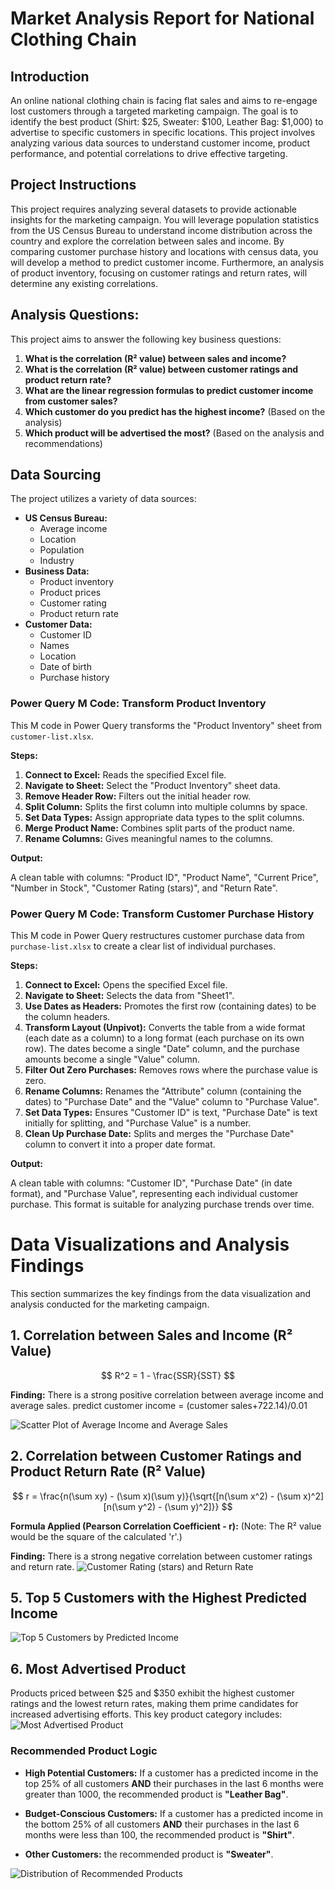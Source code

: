 #  Market Analysis Report for National Clothing Chain

## Introduction

An online national clothing chain is facing flat sales and aims to re-engage lost customers through a targeted marketing campaign. The goal is to identify the best product (Shirt: $25, Sweater: $100, Leather Bag: $1,000) to advertise to specific customers in specific locations. This project involves analyzing various data sources to understand customer income, product performance, and potential correlations to drive effective targeting.

## Project Instructions

This project requires analyzing several datasets to provide actionable insights for the marketing campaign. You will leverage population statistics from the US Census Bureau to understand income distribution across the country and explore the correlation between sales and income. By comparing customer purchase history and locations with census data, you will develop a method to predict customer income. Furthermore, an analysis of product inventory, focusing on customer ratings and return rates, will determine any existing correlations.

## Analysis Questions:

This project aims to answer the following key business questions:

1.  **What is the correlation (R² value) between sales and income?**
2.  **What is the correlation (R² value) between customer ratings and product return rate?**
3.  **What are the linear regression formulas to predict customer income from customer sales?**
4.  **Which customer do you predict has the highest income?** (Based on the analysis)
5.  **Which product will be advertised the most?** (Based on the analysis and recommendations)

## Data Sourcing

The project utilizes a variety of data sources:

* **US Census Bureau:**
    * Average income
    * Location
    * Population
    * Industry
* **Business Data:**
    * Product inventory
    * Product prices
    * Customer rating
    * Product return rate
* **Customer Data:**
    * Customer ID
    * Names
    * Location
    * Date of birth
    * Purchase history
### Power Query M Code: Transform Product Inventory

This M code in Power Query transforms the "Product Inventory" sheet from `customer-list.xlsx`.

**Steps:**

1.  **Connect to Excel:** Reads the specified Excel file.
2.  **Navigate to Sheet:** Select the "Product Inventory" sheet data.
3.  **Remove Header Row:** Filters out the initial header row.
4.  **Split Column:** Splits the first column into multiple columns by space.
5.  **Set Data Types:** Assign appropriate data types to the split columns.
6.  **Merge Product Name:** Combines split parts of the product name.
7.  **Rename Columns:** Gives meaningful names to the columns.

**Output:**

A clean table with columns: "Product ID", "Product Name", "Current Price", "Number in Stock", "Customer Rating (stars)", and "Return Rate".
### Power Query M Code: Transform Customer Purchase History

This M code in Power Query restructures customer purchase data from `purchase-list.xlsx` to create a clear list of individual purchases.

**Steps:**

1.  **Connect to Excel:** Opens the specified Excel file.
2.  **Navigate to Sheet:** Selects the data from "Sheet1".
3.  **Use Dates as Headers:** Promotes the first row (containing dates) to be the column headers.
4.  **Transform Layout (Unpivot):** Converts the table from a wide format (each date as a column) to a long format (each purchase on its own row). The dates become a single "Date" column, and the purchase amounts become a single "Value" column.
5.  **Filter Out Zero Purchases:** Removes rows where the purchase value is zero.
6.  **Rename Columns:** Renames the "Attribute" column (containing the dates) to "Purchase Date" and the "Value" column to "Purchase Value".
7.  **Set Data Types:** Ensures "Customer ID" is text, "Purchase Date" is text initially for splitting, and "Purchase Value" is a number.
8.  **Clean Up Purchase Date:** Splits and merges the "Purchase Date" column to convert it into a proper date format.

**Output:**

A clean table with columns: "Customer ID", "Purchase Date" (in date format), and "Purchase Value", representing each individual customer purchase. This format is suitable for analyzing purchase trends over time.

# Data Visualizations and Analysis Findings

This section summarizes the key findings from the data visualization and analysis conducted for the marketing campaign.

## 1. Correlation between Sales and Income (R² Value)

$$ R^2 = 1 - \frac{SSR}{SST} $$

**Finding:**
There is a strong positive correlation between average income and average sales.
predict customer income = (customer sales+722.14)/0.01


![Scatter Plot of Average Income and Average Sales](Scatter%20Plot%20of%20Average%20Income%20and%20Average%20Sales.JPG)

## 2. Correlation between Customer Ratings and Product Return Rate (R² Value)

$$ r = \frac{n(\sum xy) - (\sum x)(\sum y)}{\sqrt{[n(\sum x^2) - (\sum x)^2][n(\sum y^2) - (\sum y)^2]}} $$


**Formula Applied (Pearson Correlation Coefficient - r):**
(Note: The R² value would be the square of the calculated 'r'.)

**Finding:**
There is a strong negative correlation between customer ratings and return rate.
![Customer Rating (stars) and Return Rate](Customer%20Rating%20(stars)%20and%20Return%20Rate.JPG)


## 5. Top 5 Customers with the Highest Predicted Income

![Top 5 Customers by Predicted Income](Top%205%20Customers%20by%20predicted%20income.JPG)


## 6. Most Advertised Product
Products priced between $25 and $350 exhibit the highest customer ratings and the lowest return rates, making them prime candidates for increased advertising efforts.
This key product category includes:
![Most Advertised Product](Most%20Advertised%20Product.JPG)

### Recommended Product Logic

* **High Potential Customers:** If a customer has a predicted income in the top 25% of all customers **AND** their purchases in the last 6 months were greater than 1000, the recommended product is **"Leather Bag"**.

* **Budget-Conscious Customers:** If a customer has a predicted income in the bottom 25% of all customers **AND** their purchases in the last 6 months were less than 100, the recommended product is **"Shirt"**.

* **Other Customers:**  the recommended product is **"Sweater"**.

![Distribution of Recommended Products](Distribution%20of%20Recommended%20Products.JPG)



